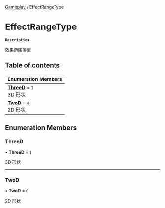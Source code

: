[Gameplay](../modules/Gameplay.Gameplay.md) / EffectRangeType

# EffectRangeType <Badge type="tip" text="Enumeration" />

**`Description`**

效果范围类型

## Table of contents

| Enumeration Members                                                          |
| :--------------------------------------------------------------------------- |
| **[ThreeD](Gameplay.Gameplay.EffectRangeType.md#threed)** = `1` <br> 3D 形状 |
| **[TwoD](Gameplay.Gameplay.EffectRangeType.md#twod)** = `0` <br> 2D 形状     |

## Enumeration Members

### ThreeD

• **ThreeD** = `1`

3D 形状

---

### TwoD

• **TwoD** = `0`

2D 形状
